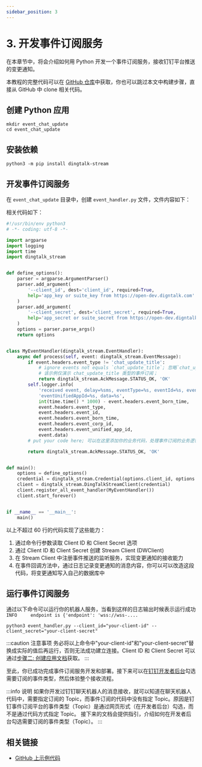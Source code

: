 ```yaml
---
sidebar_position: 3
---
```


# 3. 开发事件订阅服务

在本章节中，将会介绍如何用 Python 开发一个事件订阅服务，接收钉钉平台推送的变更通知。

本教程的完整代码可以在 [GitHub 仓库](https://github.com/open-dingtalk/dingtalk-tutorial-python)中获取，你也可以跳过本文中构建步骤，直接从 GitHub 中 clone 相关代码。

## 创建 Python 应用

```shell
mkdir event_chat_update
cd event_chat_update
```

## 安装依赖

```shell
python3 -m pip install dingtalk-stream
```

## 开发事件订阅服务

在 `event_chat_update` 目录中，创建 `event_handler.py` 文件，文件内容如下：

相关代码如下：
```python title="event_handler.py" {25-42} showLineNumbers
#!/usr/bin/env python3
# -*- coding: utf-8 -*-

import argparse
import logging
import time
import dingtalk_stream


def define_options():
    parser = argparse.ArgumentParser()
    parser.add_argument(
        '--client_id', dest='client_id', required=True,
        help='app_key or suite_key from https://open-dev.digntalk.com'
    )
    parser.add_argument(
        '--client_secret', dest='client_secret', required=True,
        help='app_secret or suite_secret from https://open-dev.digntalk.com'
    )
    options = parser.parse_args()
    return options


class MyEventHandler(dingtalk_stream.EventHandler):
    async def process(self, event: dingtalk_stream.EventMessage):
        if event.headers.event_type != 'chat_update_title':
            # ignore events not equals `chat_update_title`; 忽略`chat_update_title`之外的其他事件；
            # 该示例仅演示 chat_update_title 类型的事件订阅；
            return dingtalk_stream.AckMessage.STATUS_OK, 'OK'
        self.logger.info(
            'received event, delay=%sms, eventType=%s, eventId=%s, eventBornTime=%d, eventCorpId=%s, '
            'eventUnifiedAppId=%s, data=%s',
            int(time.time() * 1000) - event.headers.event_born_time,
            event.headers.event_type,
            event.headers.event_id,
            event.headers.event_born_time,
            event.headers.event_corp_id,
            event.headers.event_unified_app_id,
            event.data)
        # put your code here; 可以在这里添加你的业务代码，处理事件订阅的业务逻辑；

        return dingtalk_stream.AckMessage.STATUS_OK, 'OK'


def main():
    options = define_options()
    credential = dingtalk_stream.Credential(options.client_id, options.client_secret)
    client = dingtalk_stream.DingTalkStreamClient(credential)
    client.register_all_event_handler(MyEventHandler())
    client.start_forever()


if __name__ == '__main__':
    main()
```

以上不超过 60 行的代码实现了这些能力：
1. 通过命令行参数读取 Client ID 和 Client Secret 选项
2. 通过 Client ID 和 Client Secret 创建 Stream Client (DWClient)
3. 在 Stream Client 中注册事件推送的监听服务，实现变更通知的接收能力
4. 在事件回调方法中，通过日志记录变更通知的消息内容，你可以可以改造这段代码，将变更通知写入自己的数据库中

## 运行事件订阅服务

通过以下命令可以运行你的机器人服务，当看到这样的日志输出时候表示运行成功 `INFO     endpoint is {'endpoint': 'wss://wss-....`

```shell
python3 event_handler.py --client_id="your-client-id" --client_secret="your-client-secret"
```

:::caution 注意事项
务必将以上命令中"your-client-id"和"your-client-secret"替换成实际的值后再运行，否则无法成功建立连接。Client ID 和 Client Secret 可以通过[步骤二: 创建应用文档](create-app)获取。
:::

至此，你已成功完成事件订阅服务开发和部署。接下来可以在[钉钉开发者后台](https://open-dev.dingtalk.com)勾选需要订阅的事件类型，然后体验整个接收流程。

:::info 说明
如果你开发过钉钉聊天机器人的消息接收，就可以知道在聊天机器人代码中，需要指定订阅的 Topic，而事件订阅的代码中没有指定 Topic。原因是钉钉事件订阅平台的事件类型（Topic）是通过网页形式（在开发者后台）勾选，而不是通过代码方式指定 Topic。
接下来的文档会提供指引，介绍如何在开发者后台勾选需要订阅的事件类型（Topic）。
:::

## 相关链接

* [GitHub 上示例代码](https://github.com/open-dingtalk/dingtalk-tutorial-python)